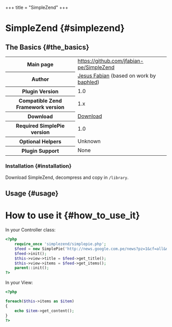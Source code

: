 +++
title = "SimpleZend"
+++

# SimpleZend {#simplezend}

## The Basics {#the_basics}

<table class="inline">
<tbody>
<tr>
<th>Main page</th>
<td><a href="https://github.com/jfabian-pe/SimpleZend">https://github.com/jfabian-pe/SimpleZend</a></td>
</tr>
<tr>
<th>Author</th>
<td><a href="https://github.com/jfabian-pe">Jesus Fabian</a> (based on work by <a href="http://baphled.wordpress.com/2009/04/21/simplepie-zendframework/">baphled</a>)</td>
</tr>
<tr>
<th>Plugin Version</th>
<td>1.0</td>
</tr>
<tr>
<th>Compatible Zend Framework version</th>
<td>1.x</td>
</tr>
<tr>
<th>Download</th>
<td><a href="https://github.com/jfabian-pe/SimpleZend/tarball/master">Download</a></td>
</tr>
<tr>
<th>Required SimplePie version</th>
<td>1.0</td>
</tr>
<tr>
<th>Optional Helpers</th>
<td>Unknown</td>
</tr>
<tr>
<th>Plugin Support</th>
<td>None</td>
</tr>
</tbody>
</table>

### Installation {#installation}

Download SimpleZend, decompress and copy in `/library`.

## Usage {#usage}

# How to use it {#how_to_use_it}

In your Controller class:

```php
<?php
    require_once 'simplezend/simplepie.php';
    $feed = new SimplePie('http://news.google.com.pe/news?pz=1&cf=all&ned=es_pe&hl=es&topic=h&num=3&output=rss');
    $feed->init();
    $this->view->title = $feed->get_title();
    $this->view->items = $feed->get_items();
    parent::init();
?>
```

In your View:

```php
<?php

foreach($this->items as $item)
{
    echo $item->get_content();
}
?>
```
